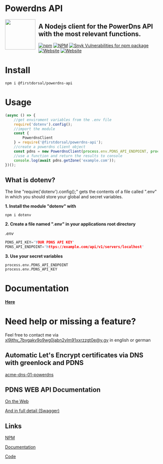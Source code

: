 # Powerdns API
<img draggable="none" src="https://git.y.gy/firstdorsal/powerdns-api/-/raw/master/logo.jpg" style="float:left; margin-right:10px;" height="100"> 

## A Nodejs client for the PowerDns API with the most relevant functions.

[![npm](https://ico.y.gy/npm/dm/@firstdorsal/powerdns-api?style=flat-square&logo=npm)](https://www.npmjs.com/package/@firstdorsal/powerdns-api)
[![NPM](https://ico.y.gy/npm/l/@firstdorsal/powerdns-api?style=flat-square&color=brightgreen)](https://www.npmjs.com/package/@firstdorsal/powerdns-api)
[![Snyk Vulnerabilities for npm package](https://ico.y.gy/snyk/vulnerabilities/npm/@firstdorsal/powerdns-api?style=flat-square&logo=snyk)](https://snyk.io/test/npm/@firstdorsal/powerdns-api)
[![Website](https://ico.y.gy/website?down_color=red&down_message=offline&label=documentation&up_color=success&up_message=online&url=https%3A%2F%2Fdoc.y.gy%2Fpowerdns-api&style=flat-square)](https://doc.y.gy/powerdns-api/)
[![Website](https://ico.y.gy/website?down_color=red&down_message=offline&label=repository&up_color=success&up_message=online&url=https%3A%2F%2Fgit.y.gy%2Ffirstdorsal%2Fpowerdns-api&style=flat-square&logo=gitlab)](https://git.y.gy/firstdorsal/powerdns-api/)


# Install
```
npm i @firstdorsal/powerdns-api
```
# Usage
```js
(async () => {
    //get enviroment variables from the .env file
    require('dotenv').config();
    //import the module
    const {
        PowerdnsClient
    } = require('@firstdorsal/powerdns-api');
    //create a powerdns client object 
    const pdns = new PowerdnsClient(process.env.PDNS_API_ENDPOINT, process.env.PDNS_API_KEY);
    //use a function and return the results to console
    console.log(await pdns.getZone('example.com'));
})();

```
## What is dotenv?
The line "require('dotenv').config();" gets the contents of a file called ".env" in which you should store your global and secret variables.

**1. Install the module "dotenv" with**
```
npm i dotenv
```
**2. Create a file named ".env" in your applications root directory**

*.env*
```c
PDNS_API_KEY='YOUR PDNS API KEY'
PDNS_API_ENDPOINT='https://example.com/api/v1/servers/localhost'
```
**3. Use your secret variables**
```
process.env.PDNS_API_ENDPOINT
process.env.PDNS_API_KEY
```


# Documentation
**[Here](https://doc.y.gy/powerdns-api/)**

# Need help or missing a feature?
Feel free to contact me via [xl9jthv_7bvgakv9o9wg0jabn2ylm91xxrzzgt0e@y.gy](mailto:xl9jthv_7bvgakv9o9wg0jabn2ylm91xxrzzgt0e@y.gy) in english or german

## Automatic Let's Encrypt certificates via DNS with greenlock and PDNS
[acme-dns-01-powerdns](https://www.npmjs.com/package/acme-dns-01-powerdns)

## PDNS WEB API Documentation
[On the Web](https://doc.powerdns.com/authoritative/http-api/index.html)

[And in full detail (Swagger)](https://raw.githubusercontent.com/PowerDNS/pdns/master/docs/http-api/swagger/authoritative-api-swagger.yaml)

## Links
[NPM](https://www.npmjs.com/package/@firstdorsal/powerdns-api)

[Documentation](https://doc.y.gy/powerdns-api/)

[Code](https://git.y.gy/firstdorsal/powerdns-api)

